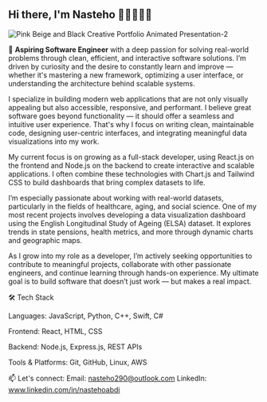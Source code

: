 ## Hi there, I'm Nasteho 👩🏽‍💻👋🏽
![Pink Beige and Black Creative Portfolio Animated Presentation-2](https://github.com/user-attachments/assets/ea62e22e-ea52-4ac5-99c3-3409d15d9482)

🚀 **Aspiring Software Engineer** with a deep passion for solving real-world problems through clean, efficient, and interactive software solutions. I’m driven by curiosity and the desire to constantly learn and improve — whether it's mastering a new framework, optimizing a user interface, or understanding the architecture behind scalable systems.

I specialize in building modern web applications that are not only visually appealing but also accessible, responsive, and performant. I believe great software goes beyond functionality — it should offer a seamless and intuitive user experience. That's why I focus on writing clean, maintainable code, designing user-centric interfaces, and integrating meaningful data visualizations into my work.

My current focus is on growing as a full-stack developer, using React.js on the frontend and Node.js on the backend to create interactive and scalable applications. I often combine these technologies with Chart.js and Tailwind CSS to build dashboards that bring complex datasets to life.

I’m especially passionate about working with real-world datasets, particularly in the fields of healthcare, aging, and social science. One of my most recent projects involves developing a data visualization dashboard using the English Longitudinal Study of Ageing (ELSA) dataset. It explores trends in state pensions, health metrics, and more through dynamic charts and geographic maps.

As I grow into my role as a developer, I’m actively seeking opportunities to contribute to meaningful projects, collaborate with other passionate engineers, and continue learning through hands-on experience. My ultimate goal is to build software that doesn’t just work — but makes a real impact.

🛠 Tech Stack

Languages:
JavaScript, Python, C++, Swift, C#

Frontend:
React, HTML, CSS

Backend:
Node.js, Express.js, REST APIs

Tools & Platforms:
Git, GitHub, Linux, AWS

📫 Let's connect:
Email: nasteho290@outlook.com
LinkedIn: www.linkedin.com/in/nastehoabdi



